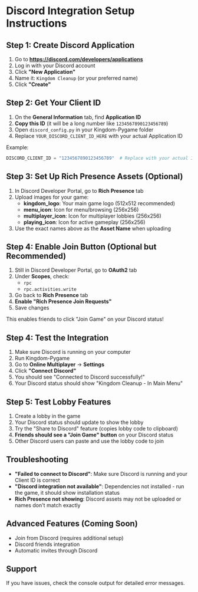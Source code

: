 # Discord Integration Setup Instructions

## Step 1: Create Discord Application

1. Go to **https://discord.com/developers/applications**
2. Log in with your Discord account
3. Click **"New Application"**
4. Name it: `Kingdom Cleanup` (or your preferred name)
5. Click **"Create"**

## Step 2: Get Your Client ID

1. On the **General Information** tab, find **Application ID**
2. **Copy this ID** (it will be a long number like `1234567890123456789`)
3. Open `discord_config.py` in your Kingdom-Pygame folder
4. Replace `YOUR_DISCORD_CLIENT_ID_HERE` with your actual Application ID

Example:
```python
DISCORD_CLIENT_ID = "1234567890123456789"  # Replace with your actual ID
```

## Step 3: Set Up Rich Presence Assets (Optional)

1. In Discord Developer Portal, go to **Rich Presence** tab
2. Upload images for your game:
   - **kingdom_logo**: Your main game logo (512x512 recommended)
   - **menu_icon**: Icon for menu/browsing (256x256)
   - **multiplayer_icon**: Icon for multiplayer lobbies (256x256)  
   - **playing_icon**: Icon for active gameplay (256x256)
3. Use the exact names above as the **Asset Name** when uploading

## Step 4: Enable Join Button (Optional but Recommended)

1. Still in Discord Developer Portal, go to **OAuth2** tab
2. Under **Scopes**, check:
   - `rpc`
   - `rpc.activities.write`
3. Go back to **Rich Presence** tab
4. **Enable "Rich Presence Join Requests"**
5. Save changes

This enables friends to click "Join Game" on your Discord status!

## Step 4: Test the Integration

1. Make sure Discord is running on your computer
2. Run Kingdom-Pygame
3. Go to **Online Multiplayer** → **Settings**
4. Click **"Connect Discord"**
5. You should see "Connected to Discord successfully!"
6. Your Discord status should show "Kingdom Cleanup - In Main Menu"

## Step 5: Test Lobby Features

1. Create a lobby in the game
2. Your Discord status should update to show the lobby
3. Try the "Share to Discord" feature (copies lobby code to clipboard)
4. **Friends should see a "Join Game" button** on your Discord status
5. Other Discord users can paste and use the lobby code to join

## Troubleshooting

- **"Failed to connect to Discord"**: Make sure Discord is running and your Client ID is correct
- **"Discord integration not available"**: Dependencies not installed - run the game, it should show installation status
- **Rich Presence not showing**: Discord assets may not be uploaded or names don't match exactly

## Advanced Features (Coming Soon)

- Join from Discord (requires additional setup)
- Discord friends integration  
- Automatic invites through Discord

## Support

If you have issues, check the console output for detailed error messages.
